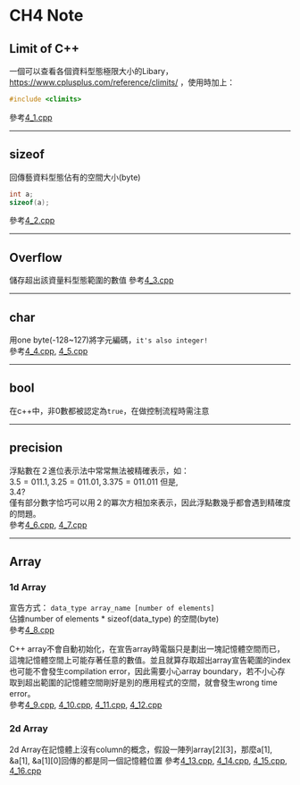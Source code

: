 # **CH4 Note**
## **Limit of C++**
一個可以查看各個資料型態極限大小的Libary，https://www.cplusplus.com/reference/climits/ ，使用時加上：  
```C++
#include <climits>
```
參考[4_1.cpp](./4_1.cpp)


---
## **sizeof**
回傳藝資料型態佔有的空間大小(byte)
```C++
int a;
sizeof(a);
```
參考[4_2.cpp](./4_2.cpp)


---
## **Overflow**
儲存超出該資量料型態範圍的數值
參考[4_3.cpp](./4_3.cpp)


---
## **char**
用one byte(-128~127)將字元編碼，`it's also integer!`  
參考[4_4.cpp](./4_4.cpp), [4_5.cpp](./4_5.cpp)


---
## **bool**
在c++中，非0數都被認定為`true`，在做控制流程時需注意


---
## **precision**
浮點數在２進位表示法中常常無法被精確表示，如：  
$3.5 = 011.1, 3.25=011.01, 3.375=011.011$  但是,  
$3.4?$  
僅有部分數字恰巧可以用２的冪次方相加來表示，因此浮點數幾乎都會遇到精確度的問題。  
參考[4_6.cpp](./4_6.cpp), [4_7.cpp](./4_7.cpp)


---
## **Array**
### **1d Array**
宣告方式： `data_type array_name [number of elements]  `  
佔據number of elements * sizeof(data_type) 的空間(byte)  
參考[4_8.cpp](./4_8.cpp)

C++ array不會自動初始化，在宣告array時電腦只是劃出一塊記憶體空間而已，這塊記憶體空間上可能存著任意的數值。並且就算存取超出array宣告範圍的index也可能不會發生compilation error，因此需要小心array boundary，若不小心存取到超出範圍的記憶體空間剛好是別的應用程式的空間，就會發生wrong time error。  
參考[4_9.cpp](./4_9.cpp), [4_10.cpp](./4_10.cpp), [4_11.cpp](./4_11.cpp), [4_12.cpp](./4_12.cpp)

### **2d Array**
2d Array在記憶體上沒有column的概念，假設一陣列array[2][3]，那麼a[1], &a[1], &a[1][0]回傳的都是同一個記憶體位置
參考[4_13.cpp](./4_13.cpp), [4_14.cpp](./4_14.cpp), [4_15.cpp](./4_15.cpp), [4_16.cpp](./4_16.cpp)